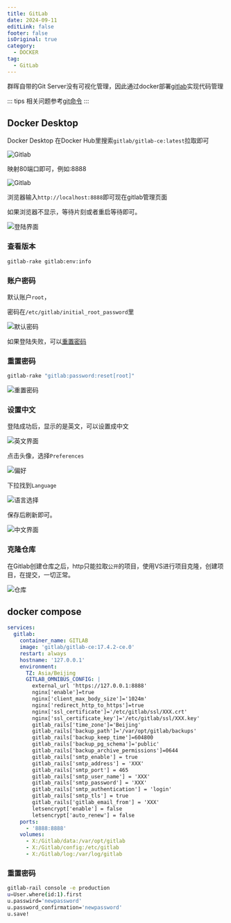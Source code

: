 ```yaml
---
title: GitLab
date: 2024-09-11
editLink: false
footer: false
isOriginal: true
category:
  - DOCKER
tag:
  - GitLab
---
```


群晖自带的Git Server没有可视化管理，因此通过docker部署[gitlab](https://about.gitlab.com/)实现代码管理

::: tips
相关问题参考[git命令](../github/command.md)
:::

## Docker Desktop

Docker Desktop 在Docker Hub里搜索`gitlab/gitlab-ce:latest`拉取即可

![Gitlab](https://nas.ilyl.life:8092/gitlab/docker-desktop-gitlab.png)

映射80端口即可，例如:8888

![Gitlab](https://nas.ilyl.life:8092/gitlab/docker-desktop-gitlab-container.png)

浏览器输入`http://localhost:8888`即可现在gitlab管理页面

如果浏览器不显示，等待片刻或者重启等待即可。

![登陆界面](https://nas.ilyl.life:8092/gitlab/gitlab-ui-login.png)

### 查看版本

```bash
gitlab-rake gitlab:env:info
```

### 账户密码

默认账户`root`，

密码在`/etc/gitlab/initial_root_password`里

![默认密码](https://nas.ilyl.life:8092/gitlab/gitlab-root-password.png)

如果登陆失败，可以[重置密码](https://docs.gitlab.com/ee/security/reset_user_password.html)

### 重置密码

```bash
gitlab-rake "gitlab:password:reset[root]"
```
![重置密码](https://nas.ilyl.life:8092/gitlab/gitlab-reset-password.png)

### 设置中文

登陆成功后，显示的是英文，可以设置成中文

![英文界面](https://nas.ilyl.life:8092/gitlab/gitlab-ui.png)

点击头像，选择`Preferences`

![偏好](https://nas.ilyl.life:8092/gitlab/gitlab-setting.png)

下拉找到`Language`

![语言选择](https://nas.ilyl.life:8092/gitlab/gitlab-set-chinese.png)

保存后刷新即可。

![中文界面](https://nas.ilyl.life:8092/gitlab/gitlab-ui-zh-hans.png)

### 克隆仓库

在Gitlab创建仓库之后，http只能拉取`公开`的项目，使用VS进行项目克隆，创建项目，在提交，一切正常。

![仓库](https://nas.ilyl.life:8092/gitlab/gitlab-repo.png)

## docker compose

```yml
services:
  gitlab:
    container_name: GITLAB
    image: 'gitlab/gitlab-ce:17.4.2-ce.0'
    restart: always
    hostname: '127.0.0.1'
    environment:
      TZ: Asia/Beijing
      GITLAB_OMNIBUS_CONFIG: |
        external_url 'https://127.0.0.1:8888'
        nginx['enable']=true
        nginx['client_max_body_size']='1024m'
        nginx['redirect_http_to_https']=true
        nginx['ssl_certificate']='/etc/gitlab/ssl/XXX.crt'
        nginx['ssl_certificate_key']='/etc/gitlab/ssl/XXX.key'
        gitlab_rails['time_zone']='Beijing'
        gitlab_rails['backup_path']='/var/opt/gitlab/backups'
        gitlab_rails['backup_keep_time']=604800
        gitlab_rails['backup_pg_schema']='public'
        gitlab_rails['backup_archive_permissions']=0644
        gitlab_rails['smtp_enable'] = true
        gitlab_rails['smtp_address'] = 'XXX'
        gitlab_rails['smtp_port'] = 465
        gitlab_rails['smtp_user_name'] = 'XXX'
        gitlab_rails['smtp_password'] = 'XXX'
        gitlab_rails['smtp_authentication'] = 'login'
        gitlab_rails['smtp_tls'] = true
        gitlab_rails['gitlab_email_from'] = 'XXX'
        letsencrypt['enable'] = false
        letsencrypt['auto_renew'] = false
    ports:
      - '8888:8888'
    volumes:
      - X:/Gitlab/data:/var/opt/gitlab
      - X:/Gitlab/config:/etc/gitlab
      - X:/Gitlab/log:/var/log/gitlab
```

### 重置密码

```bash
gitlab-rail console -e production
u=User.where(id:1).first
u.passwird='newpassword'
u.password_confirmation='newpassword'
u.save!
```